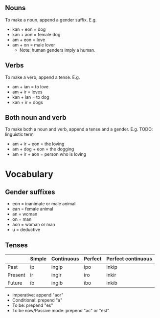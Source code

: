 ## Nouns
To make a noun, append a gender suffix. E.g.
- kan + eon = dog
- kan + aon = female dog
- am + eon = love
- am + on = male lover
    - Note: human genders imply a human.

## Verbs
To make a verb, append a tense. E.g.
- am + ian = to love
- am + ir = loves
- kan + ian = to dog
- kan + ir = dogs

## Both noun and verb
To make both a noun and verb, append a tense and a gender. E.g. TODO: linguistic term
- am + ir + eon = the loving
- am + dog + eon = the dogging
- am + ir + aon = person who is loving

# Vocabulary

## Gender suffixes
- eon = inanimate or male animal
- ean = female animal
- an = woman
- on = man
- aon = woman or man
- u = deductive

## Tenses
<table>
  <thead>
    <tr>
      <th>&nbsp;</th>
      <th>Simple</th>
      <th>Continuous</th>
      <th>Perfect</th>
      <th>Perfect continuous</th>
    </tr>
  </thead>
  <tbody>
    <tr>
      <td>Past</td>
      <td>ip</td>
      <td>ingip</td>
      <td>ipo</td>
      <td>inkip</td>
    </tr>
    <tr>
      <td>Present</td>
      <td>ir</td>
      <td>ingir</td>
      <td>iro</td>
      <td>inkir</td>
    </tr>
    <tr>
      <td>Future</td>
      <td>ib</td>
      <td>ingib</td>
      <td>ibo</td>
      <td>inkib</td>
    </tr>
  </tbody>
</table>

- Imperative: append "aor"
- Conditional: prepend "a"
- To be: prepend "es"
- To be now/Passive mode: prepend "ac" or "est"
